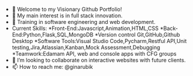 - 👋 Welcome to my Visionary Github Portfolio!
- 👀 My main interest is in full stack innovation.
- 🌱 Training in software engineering and web development.
- Current Skills:
*Front-End:Javascript,Animation,HTML,CSS
*Back-End:Python,Flask,SQL,MongoDB
*Version control Git,GitHub,Github Desktop
*Software Tools:Visual Studio Code,Pycharm,Restful API,Unit testing,Jira,Atlassian,Kanban,Mock Assessment,Debugging
*Teamwork:Edamam API, web and console apps with CFG groups
- 💞️ I’m looking to collaborate on interactive websites with future clients.
- 📫 How to reach me: @ginarubik 

<!---
ginarubik/ginarubik is a ✨ special ✨ repository because its `README.md` (this file) appears on your GitHub profile.
You can click the Preview link to take a look at your changes.
--->
